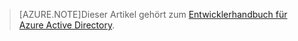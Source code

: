 > [AZURE.NOTE]Dieser Artikel gehört zum [Entwicklerhandbuch für Azure Active Directory](active-directory-developers-guide.md).

<!---HONumber=58-->
